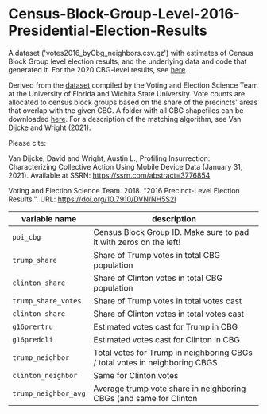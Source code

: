 # Census-Block-Group-Level-2016-Presidential-Election-Results
A dataset ('votes2016_byCbg_neighbors.csv.gz') with estimates of Census Block Group level election results, and the underlying data and code that generated it. For the 2020 CBG-level results, see [here](https://github.com/Davidvandijcke/Census-Block-Group-Level-2020-Presidential-Election-Results/blob/master/README.md).

Derived from the [dataset](https://dataverse.harvard.edu/dataset.xhtml?persistentId=doi:10.7910/DVN/NH5S2I) compiled by the Voting and Election Science Team at the University of Florida and Wichita State University. Vote counts are allocated to census block groups based on the share of the precincts' areas that overlap with the given CBG. A folder with all CBG shapefiles can be downloaded [here](https://www.dropbox.com/sh/7e21bjgtt08ajw6/AABgbldYCfNUkBUKZMPj7lCfa?dl=0). For a description of the matching algorithm, see Van Dijcke and Wright (2021). 

Please cite: 

Van Dijcke, David and Wright, Austin L., Profiling Insurrection: Characterizing Collective Action Using Mobile Device Data (January 31, 2021). Available at SSRN: https://ssrn.com/abstract=3776854

Voting and Election Science Team. 2018. “2016 Precinct-Level Election Results.”.
URL: https://doi.org/10.7910/DVN/NH5S2I


| variable name       | description                                                                 |
|---------------------|--------------------------------------------------------------------         |
| `poi_cbg`           | Census Block Group ID. Make sure to pad it with zeros on the left!          |
| `trump_share`       | Share of Trump votes in total CBG population                                |
| `clinton_share`     | Share of Clinton votes in total CBG population                              |
| `trump_share_votes` | Share of Trump votes in total votes cast                                    |
| `clinton_share`     | Share of Clinton votes in total votes cast                                  |
| `g16prertru`        | Estimated votes cast for Trump in CBG                                       |
| `g16predcli`        | Estimated votes cast for Clinton in CBG                                     |
| `trump_neighbor`    | Total votes for Trump in neighboring CBGs / total votes in neighboring CBGS |
| `clinton_neighbor`  | Same for Clinton votes                                                      |
| `trump_neighbor_avg`| Average trump vote share in neighboring CBGs (and same for Clinton          |

